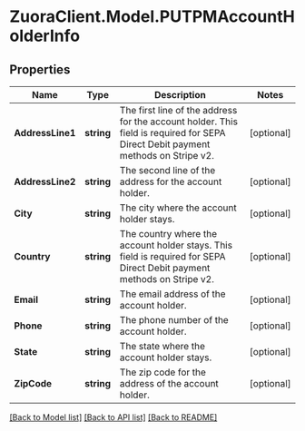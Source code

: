 # ZuoraClient.Model.PUTPMAccountHolderInfo

## Properties

Name | Type | Description | Notes
------------ | ------------- | ------------- | -------------
**AddressLine1** | **string** | The first line of the address for the account holder.  This field is required for SEPA Direct Debit payment methods on Stripe v2.  | [optional] 
**AddressLine2** | **string** | The second line of the address for the account holder.   | [optional] 
**City** | **string** | The city where the account holder stays.  | [optional] 
**Country** | **string** | The country where the account holder stays.  This field is required for SEPA Direct Debit payment methods on Stripe v2.  | [optional] 
**Email** | **string** | The email address of the account holder.  | [optional] 
**Phone** | **string** | The phone number of the account holder.  | [optional] 
**State** | **string** | The state where the account holder stays.  | [optional] 
**ZipCode** | **string** | The zip code for the address of the account holder.  | [optional] 

[[Back to Model list]](../README.md#documentation-for-models) [[Back to API list]](../README.md#documentation-for-api-endpoints) [[Back to README]](../README.md)

